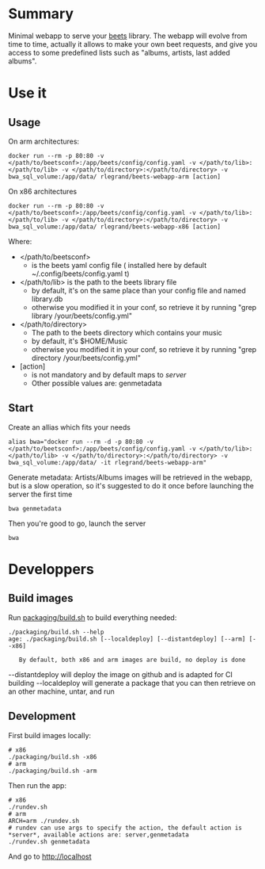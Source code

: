 # Summary

Minimal webapp to serve your [beets](http://beets.io/) library.
The webapp will evolve from time to time, actually it allows to make your own beet requests, and give you access to some predefined lists such as "albums, artists, last added albums".

# Use it

## Usage
On arm architectures:

    docker run --rm -p 80:80 -v </path/to/beetsconf>:/app/beets/config/config.yaml -v </path/to/lib>:</path/to/lib> -v </path/to/directory>:</path/to/directory> -v bwa_sql_volume:/app/data/ rlegrand/beets-webapp-arm [action]
    
On x86 architectures

    docker run --rm -p 80:80 -v </path/to/beetsconf>:/app/beets/config/config.yaml -v </path/to/lib>:</path/to/lib> -v </path/to/directory>:</path/to/directory> -v bwa_sql_volume:/app/data/ rlegrand/beets-webapp-x86 [action]

Where:
* </path/to/beetsconf>
  * is the beets yaml config file ( installed here by default ~/.config/beets/config.yaml t)
* </path/to/lib> is the path to the beets library file
  * by default, it's on the same place than your config file and named library.db
  * otherwise you modified it in your conf, so retrieve it by running "grep library /your/beets/config.yml"
* </path/to/directory>
  * The path to the beets directory which contains your music
  * by default, it's $HOME/Music
  * otherwise you modified it in your conf, so retrieve it by running "grep directory /your/beets/config.yml"
* [action]
  * is not mandatory and by default maps to *server*
  * Other possible values are: genmetadata

## Start

Create an allias which fits your needs

    alias bwa="docker run --rm -d -p 80:80 -v </path/to/beetsconf>:/app/beets/config/config.yaml -v </path/to/lib>:</path/to/lib> -v </path/to/directory>:</path/to/directory> -v bwa_sql_volume:/app/data/ -it rlegrand/beets-webapp-arm"

Generate metadata: Artists/Albums images will be retrieved in the webapp, but is a slow operation, so it's suggested to do it once before launching the server the first time

    bwa genmetadata

Then you're good to go, launch the server

    bwa

# Developpers

## Build images

Run [packaging/build.sh](./packaging/build.sh) to build everything needed:

    ./packaging/build.sh --help
    age: ./packaging/build.sh [--localdeploy] [--distantdeploy] [--arm] [--x86]

       By default, both x86 and arm images are build, no deploy is done

--distantdeploy will deploy the image on github and is adapted for CI building
--localdeploy will generate a package that you can then retrieve on an other machine, untar, and run

## Development

First build images locally:

    # x86
    ./packaging/build.sh -x86
    # arm
    ./packaging/build.sh -arm

Then run the app:
    
    # x86
    ./rundev.sh
    # arm
    ARCH=arm ./rundev.sh
    # rundev can use args to specify the action, the default action is *server*, available actions are: server,genmetadata
    ./rundev.sh genmetadata

And go to [http://localhost](http://localhost)

